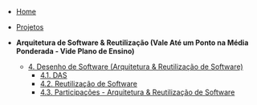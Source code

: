 <!-- docs/_sidebar.md -->

- [Home](/docs)
- [Projetos](/docs/Projetos/Projetos.md)

- **Arquitetura de Software & Reutilização (Vale Até um Ponto na Média Ponderada - Vide Plano de Ensino)**
  - [4. Desenho de Software (Arquitetura & Reutilização de Software)](/docs/ArquiteturaReutilizacao/4.ArquiteturaReutilizacao.md)
    - [4.1. DAS](/docs/ArquiteturaReutilizacao/4.1.DAS.md)
    - [4.2. Reutilização de Software](/docs/ArquiteturaReutilizacao/4.2.ReutilizacaoDeSoftware.md)
    - [4.3. Participações - Arquitetura & Reutilização de Software](/docs/ArquiteturaReutilizacao/4.3.ParticipacoesArqReutilizacao.md)
